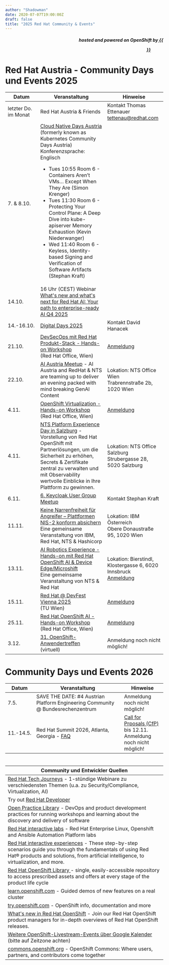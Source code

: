 ```yaml
---
author: "Shadowman"
date: 2020-07-07T19:00:00Z
draft: false
title: "2025 Red Hat Community & Events"
---
```

 
<div style="text-align:right;">
<h5> hosted and powered on OpenShift by<a href="https://marketplace.cancom.at/en-US/home"> {{<figure src="CANCOM_Logo_Rot_sRGB.svg" width="100">}}</a> </h5>
</div>

# Red Hat Austria - Community Days und Events 2025
  
|<nobr>Datum</nobr>| Veranstaltung | Hinweise | 
| ------------ | ------------- |--------| 
| letzter Do. im Monat | Red Hat Austria & Friends | Kontakt Thomas Ettenauer tettenau@redhat.com | 
| 7. & 8.10. | [Cloud Native Days Austria](https://cloudnativedays.at/) (formerly known as Kubernetes Community Days Austria) <br> Konferenzsprache: Englisch <ul><li>Tues 10:55 Room 6 - Containers Aren’t VMs… Except When They Are (Simon Krenger)</li><li>Tues 11:30 Room 6 - Protecting Your Control Plane: A Deep Dive into kube-apiserver Memory Exhaustion (Kevin Niederwanger)</li><li>Wed 11:40 Room 6 - Keyless, Identity-based Signing and Verification of Software Artifacts (Stephan Kraft)</li></ul> |  |
| 14.10. | 16 Uhr (CEST) Webinar [What's new and what's next for Red Hat AI: Your path to enterprise-ready AI Q4 2025](https://www.redhat.com/en/events/webinar/redhat-ai-q4-whats-new-and-whats-next) |  |
| 14.-16.10. | [Digital Days 2025](https://www.digitalcity.wien/digital-days-2025_pre-1/) | Kontakt David Hanacek |
| 21.10. | [DevSecOps mit Red Hat Produkt-Stack - Hands-on Workshop](https://people.redhat.com/skraft/2025/20251021_DevSecOps_HandsOnWorkshop.pdf) <br>(Red Hat Office, Wien)| [Anmeldung](https://forms.gle/a5JMTSHkBZtqTZ876)|
| 22.10. | [AI Austria Meetup](https://www.meetup.com/ai-austria/events/310885963/?slug=ai-austria&isFirstPublish=true) - AI Austria and RedHat & NTS are teaming up to deliver an evening packed with mind breaking GenAI Content | Lokation: NTS Office Wien  <br> Trabrennstraße 2b, 1020 Wien | 
| 4.11. | [OpenShift Virtualization - Hands-on Workshop](https://people.redhat.com/skraft/2025/20251104_OpenShiftVirtualization_HandsOnWorkshop.pdf) <br>(Red Hat Office, Wien)| [Anmeldung](https://forms.gle/a5JMTSHkBZtqTZ876)|
| 4.11. | [NTS Platform Experience Day in Salzburg](https://www.nts.eu/event/platform-experience-day-salzburg/) - Vorstellung von Red Hat OpenShift mit Partnerlösungen, um die Sicherheit zu erhöhen, Secrets & Zertifikate zentral zu verwalten und mit Observability wertvolle Einblicke in Ihre Plattform zu gewinnen. | Lokation: NTS Office Salzburg  <br> Strubergasse 28, 5020 Salzburg |
| 6.11. | [6. Keycloak User Group Meetup](https://www.meetup.com/de-DE/keycloak-user-group-austria/events/305127951/) | Kontakt Stephan Kraft |
| 11.11. | [Keine Narrenfreiheit für Angreifer – Plattformen NIS-2 konform absichern](https://www.eventbrite.at/e/keine-narrenfreiheit-fur-angreifer-plattformen-nis-2-fit-gestalten-tickets-1647572255969?aff=oddtdtcreator) <br> Eine gemeinsame Veranstaltung von IBM, Red Hat, NTS & Hashicorp| Lokation: IBM Österreich <br> Obere Donaustraße 95, 1020 Wien |
| 13.11. | [AI Robotics Experience - Hands-on mit Red Hat OpenShift AI & Device Edge/Microshift](https://people.redhat.com/skraft/2025/20251113_RoboExperience/1-pager-AIRoboticsExperience.pdf) <br> Eine gemeinsame Veranstaltung von NTS & Red Hat | Lokation: Bierstindl, Klostergasse 6, 6020 Innsbruck <br> [Anmeldung](https://www.nts.eu/event/ai-robotics-experience/) |
| 15.11. | [Red Hat @ DevFest Vienna 2025](https://www.devfest.at/) <br> (TU Wien)| [Anmeldung](https://www.devfest.at/)|
| 25.11. | [Red Hat OpenShift AI - Hands-on Workshop](https://people.redhat.com/skraft/2025/20251125_OpenShiftAI_HandsOnWorkshop.pdf) <br>(Red Hat Office, Wien)| [Anmeldung](https://forms.gle/a5JMTSHkBZtqTZ876)|
| 3.12. | [31. OpenShift-Anwendertreffen](www.openshift-anwender.de) <br> (virtuell)| Anmeldung noch nicht möglich!|


# Community Days und Events 2026
|<nobr>Datum</nobr>| Veranstaltung | Hinweise | 
| ------------ | ------------- |--------| 
| 7.5. | SAVE THE DATE: #4 Austrian Platform Engineering Community @ Bundesrechenzentrum| Anmeldung noch nicht möglich! |
| 11.-14.5. | Red Hat Summit 2026, Atlanta, Georgia - [FAQ](https://www.redhat.com/en/summit/about/faq) | [Call for Prposals (CfP)](http://red.ht/cfp) bis 12.11. <br> Anmeldung noch nicht möglich!|

#
 
| Community und Entwickler Quellen | 
| -------------------------------------------| 
| [Red Hat Tech Journeys](https://events.redhat.com/profile/form/index.cfm?PKformID=0x13717060001) - 1-stündige Webinare zu verschiedensten Themen (u.a. zu Security/Compliance, Virtualization, AI)|
| Try out [Red Hat Developer](https://developers.redhat.com/) |
| [Open Practice Library](https://openpracticelibrary.com/)  - DevOps and product development practices for running workshops and learning about the discovery and delivery of software |
| [Red Hat interactive labs](https://www.redhat.com/en/interactive-labs) - Red Hat Enterprise Linux, Openshift and Ansible Automation Platform labs |
| [Red Hat interactive experiences](https://www.redhat.com/en/interactive-experiences) - These step-by-step scenarios guide you through the fundamentals of using Red Hat® products and solutions, from artificial intelligence, to virtualization, and more. |
| [Red Hat OpenShift Library ](https://access.redhat.com/articles/7052429) - single, easily-accessible repository to access prescribed assets and offers at every stage of the product life cycle |
| [learn.openshift.com](https://learn.openshift.com) - Guided demos of new features on a real cluster |
| [try.openshift.com](https://try.openshift.com) - OpenShift info, documentation and more |
| [What's new in Red Hat OpenShift](https://www.redhat.com/en/whats-new-red-hat-openshift) - Join our Red Hat OpenShift product managers for in-depth overviews of Red Hat OpenShift releases. |
| [Weitere OpenShift-Livestream-Events über Google Kalender](https://calendar.google.com/calendar/u/0/embed?src=redhatstreaming@gmail.com) (bitte auf Zeitzone achten) |
| [commons.openshift.org](https://commons.openshift.org) - OpenShift Commons: Where users, partners, and contributors come together |
